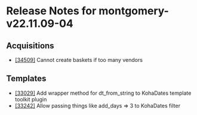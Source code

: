 
# Release Notes for montgomery-v22.11.09-04

## Acquisitions

- [[34509]](http://bugs.koha-community.org/bugzilla3/show_bug.cgi?id=34509) Cannot create baskets if too many vendors

## Templates

- [[33029]](http://bugs.koha-community.org/bugzilla3/show_bug.cgi?id=33029) Add wrapper method for dt_from_string to KohaDates template toolkit plugin
- [[33242]](http://bugs.koha-community.org/bugzilla3/show_bug.cgi?id=33242) Allow passing things like add_days => 3 to KohaDates filter


